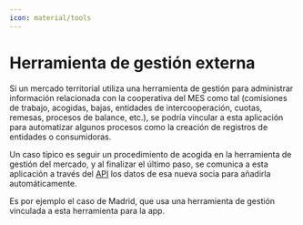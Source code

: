 ```yaml
---
icon: material/tools
---
```


# Herramienta de gestión externa

Si un mercado territorial utiliza una herramienta de gestión para administrar información relacionada con la cooperativa
del MES como tal (comisiones de trabajo, acogidas, bajas, entidades de intercooperación, cuotas, remesas, procesos de balance, etc.),
se podría vincular a esta aplicación para automatizar algunos procesos como la creación de registros de entidades o consumidoras.

Un caso típico es seguir un procedimiento de acogida en la herramienta de gestión del mercado, y al finalizar el último paso,
se comunica a esta aplicación a través del [API](api.md) los datos de esa nueva socia para añadirla automáticamente.

Es por ejemplo el caso de Madrid, que usa una herramienta de gestión vinculada a esta herramienta para la app.